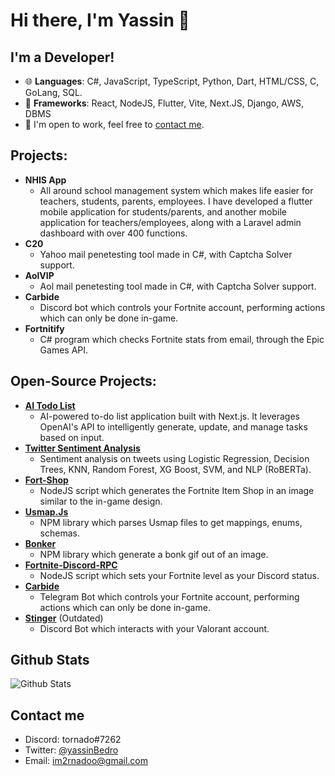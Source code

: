 # Hi there, I'm Yassin 👋

## I'm a Developer!
- 🌐 **Languages**: C#, JavaScript, TypeScript, Python, Dart, HTML/CSS, C, GoLang, SQL.
- 🔭 **Frameworks**: React, NodeJS, Flutter, Vite, Next.JS, Django, AWS, DBMS
- 🌱 I'm open to work, feel free to [contact me](#contact-me).

## Projects:
* **NHIS App**
  * All around school management system which makes life easier for teachers, students, parents, employees. I have developed a flutter mobile application for students/parents, and another mobile application for teachers/employees, along with a Laravel admin dashboard with over 400 functions.
* **C20**
  * Yahoo mail penetesting tool made in C#, with Captcha Solver support.
* **AolVIP**
  * Aol mail penetesting tool made in C#, with Captcha Solver support.
* **Carbide**
  * Discord bot which controls your Fortnite account, performing actions which can only be done in-game.
* **Fortnitify**
   * C# program which checks Fortnite stats from email, through the Epic Games API.

## Open-Source Projects:
* **[AI Todo List](https://github.com/Im2rnado/ai-todo)**
  * AI-powered to-do list application built with Next.js. It leverages OpenAI's API to intelligently generate, update, and manage tasks based on input.
* **[Twitter Sentiment Analysis](https://github.com/Im2rnado/twitter-sentiment-analysis)**
  * Sentiment analysis on tweets using Logistic Regression, Decision Trees, KNN, Random Forest, XG Boost, SVM, and NLP (RoBERTa).
* **[Fort-Shop](https://github.com/im2rnado/Fort-Shop)**
  * NodeJS script which generates the Fortnite Item Shop in an image similar to the in-game design.
* **[Usmap.Js](https://github.com/im2rnado/Usmap.js)**
  * NPM library which parses Usmap files to get mappings, enums, schemas.
* **[Bonker](https://github.com/im2rnado/Bonker.js)**
  * NPM library which generate a bonk gif out of an image.
* **[Fortnite-Discord-RPC](https://github.com/im2rnado/Fortnite-Discord-RPC)**
  * NodeJS script which sets your Fortnite level as your Discord status.
* **[Carbide](https://t.me/CarbideFNBot)**
  * Telegram Bot which controls your Fortnite account, performing actions which can only be done in-game.
* **[Stinger](https://github.com/im2rnado/Stinger-Help)** (Outdated)
  * Discord Bot which interacts with your Valorant account.

## Github Stats
<img src="https://github-readme-stats.vercel.app/api?username=im2rnado&show_icons=true&theme=light&count_private=true" alt="Github Stats"/>

## Contact me
- Discord: tornado#7262
- Twitter: [@yassinBedro](https://x.com/yassinBedro)
- Email: im2rnadoo@gmail.com
